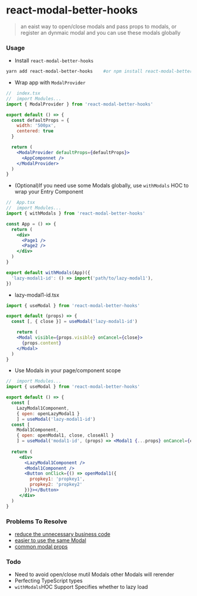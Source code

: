 # react-modal-better-hooks

> an eaist way to open/close modals and pass props to modals, or register an dynmaic modal and you can use these modals globally


### Usage

- Install `react-modal-better-hooks`
```bash
yarn add react-modal-better-hooks    #or npm install react-modal-better-hooks
```

- Wrap app with `ModalProvider`
```jsx
//	index.tsx
//	import Modules...
import { ModalProvider } from 'react-modal-better-hooks'

export default () => {
  const defaultProps = {
    width: '500px',
    centered: true
  }

  return (
  	<ModalProvider defaultProps={defaultProps}>
	  <AppComponnet />
    </ModalProvider>
  )
}
```

- (Optional)If you need use some Modals globally, use `withModals` HOC to wrap your Entry Component
```jsx
//	App.tsx
//	import Modules...
import { withModals } from 'react-modal-better-hooks'

const App = () => {
  return (
    <div>
      <Page1 />
      <Page2 />
    </div>
  )
}

export default withModals(App)({
  'lazy-modal1-id': () => import('path/to/lazy-modal1'),
})
```

- lazy-modal1-id.tsx
```jsx
import { useModal } from 'react-modal-better-hooks'

export default (props) => {
  const [, { close }] = useModal('lazy-modal1-id')

    return (
  	<Modal visible={props.visible} onCancel={close}>
      {props.content}
    </Modal>
  )
}
```

- Use Modals in your page/component scope
```jsx
//	import Modules...
import { useModal } from 'react-modal-better-hooks'

export default () => {
  const [ 
    LazyModal1Component, 
    { open: openLazyModal1 } 
    ] = useModal('lazy-modal1-id')
  const [ 
    Modal1Component, 
    { open: openModal1, close, closeAll } 
    ] = useModal('modal1-id', (props) => <Modal1 {...props} onCancel={close} closeAll={closeAll} />)
  
  return (
     <div>
       <LazyModal1Component />
       <Modal1Component />
       <Button onClick={() => openModal1({
         propkey1: 'propkey1',
         propkey2: 'propkey2'
       })}></Button>
     </div>
  )
}
```


### Problems To Resolve

- [reduce the unnecessary business code](https://github.com/rwson/react-modal-hooks/blob/main/docs/business-code.md)
- [easier to use the same Modal](https://github.com/rwson/react-modal-hooks/blob/main/docs/use-same-modal.md)
- [common modal props](https://github.com/rwson/react-modal-hooks/blob/main/docs/common-modal-props.md)

### Todo

- Need to avoid open/close mutil Modals other Modals will rerender
- Perfecting TypeScript types
- `withModals`HOC Support Specifies whether to lazy load

